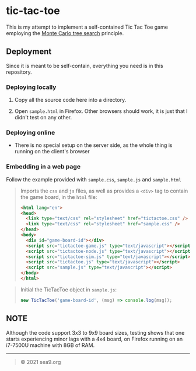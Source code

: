 # tic-tac-toe
This is my attempt to implement a self-contained Tic Tac Toe game employing the [Monte Carlo tree search](https://en.wikipedia.org/wiki/Monte_Carlo_tree_search) principle.

## Deployment
Since it is meant to be self-contain, everything you need is in this repository.

### Deploying locally

1. Copy all the source code here into a directory.

1. Open `sample.html` in Firefox. Other browsers should work, it is just that I didn't test on any other.

### Deploying online

- There is no special setup on the server side, as the whole thing is running on the client's browser

### Embedding in a web page
Follow the example provided with `sample.css`, `sample.js` and `sample.html`

> Imports the `css` and `js` files, as well as provides a `<div>` tag to contain the game board, in the `html` file:
> ``` html
> <html lang="en">
> <head>
> 	<link type="text/css" rel="stylesheet" href="tictactoe.css" />
> 	<link type="text/css" rel="stylesheet" href="sample.css" />
> </head>
> <body>
> 	<div id="game-board-id"></div>
> 	<script src="tictactoe-game.js" type="text/javascript"></script>
> 	<script src="tictactoe-node.js" type="text/javascript"></script>
> 	<script src="tictactoe-sim.js" type="text/javascript"></script>
> 	<script src="tictactoe.js" type="text/javascript"></script>
> 	<script src="sample.js" type="text/javascript"></script>
> </body>
> </html>
> ```

> Initial the TicTacToe object in `sample.js`:
> ``` javascript
> new TicTacToe('game-board-id', (msg) => console.log(msg));
> ```

## NOTE
Although the code support 3x3 to 9x9 board sizes, testing shows that one starts experiencing minor lags with a 4x4 board, on Firefox running on an i7-7500U machine with 8GB of RAM.

---

> © 2021 sea9.org